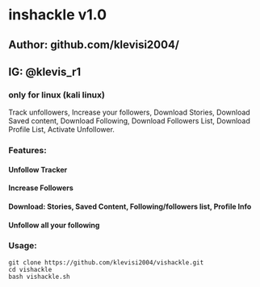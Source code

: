 # inshackle v1.0
## Author: github.com/klevisi2004/
## IG: @klevis_r1
### only for linux (kali linux)

Track unfollowers, Increase your followers, Download Stories, Download Saved content, Download Following, Download Followers List, 
Download Profile List, Activate Unfollower.

### Features:
#### Unfollow Tracker
#### Increase Followers
#### Download: Stories, Saved Content, Following/followers list, Profile Info
#### Unfollow all your following

### Usage:
```
git clone https://github.com/klevisi2004/vishackle.git
cd vishackle
bash vishackle.sh
```
